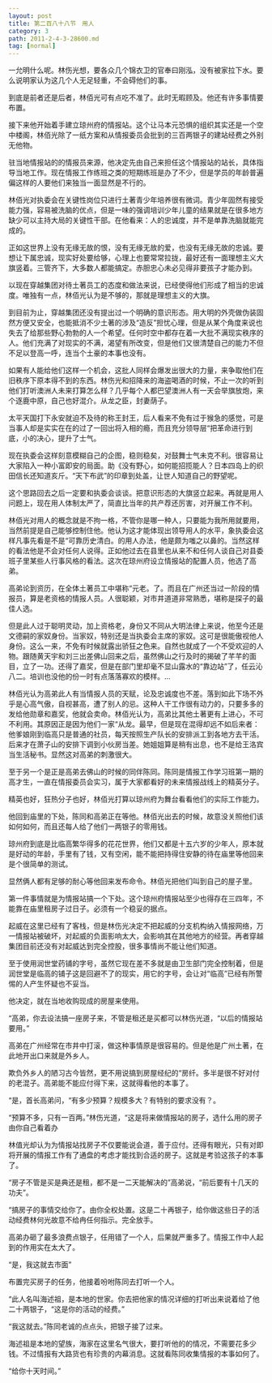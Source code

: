 ```yaml
---
layout: post
title: 第二百八十八节　用人
category: 3
path: 2011-2-4-3-28600.md
tag: [normal]
---
```


一允明什么呢。林伤光想，要各众几个锦衣卫的官奉曰刚泓，没有被家拉下水。要么说明家认为这几个人无足轻重，不会碍他们的事。

到底是前者还是后者，林佰光可有点吃不准了。此时无暇顾及。他还有许多事情要布置。

接下来他开始着手建立琼州府的情报站。这个让马本元恐惧的组织其实还是一个空中楼阁，林佰光除了一纸方案和从情报委员会批到的三百两银子的建站经费之外别无他物。

驻当地情报站的的情报员来源，他决定先由自己来担任这个情报站的站长，具体指导当地工作。现在情报工作练班之类的短期练班是办了不少，但是学员的年龄普遍偏这样的人要他们来独当一面显然是不行的。

林佰光对执委会在关键性岗位只进行土著青少年培养很有微词。青少年固然有接受能力强，容易被洗脑的优点，但是一味的强调培训少年儿童的结果就是在很多地方缺少可以主持大局的关键性干部。在他看来：人的忠诚度，并不是单靠洗脑就能完成的。

正如这世界上没有无缘无故的恨，没有无缘无故的爱，也没有无缘无故的忠诚。要想让下属忠诚，现实好处要给够，心理上也要常常拉拢，最好还有一面理想主义大旗竖着。三管齐下，大多数人都能搞定。赤胆忠心未必见得非要孩子才能办到。

以现在穿越集团对待土著员工的态度和做法来说，已经使得他们形成了相当的忠诚度。唯独有一点，林佰光认为是不够的，那就是理想主义的大旗。

到目前为止，穿越集团还没有提出过一个明确的意识形态。用大明的外壳做伪装固然方便又安全，也能抵消不少土著的涉及“造反”担忧心理，但是从某个角度来说也失去了给那些野心勃勃的人一个希望。任何时空中都存在着一大批不满现实秩序的人。他们充满了对现实的不满，渴望有所改变，但是他们又很清楚自己的能力不但不足以登高一呼，连当个土豪的本事也没有。

如果有人能给他们这样一个机会，这批人同样会爆发出很大的力量，来争取他们在旧秩序下原本得不到的东西。林伤光和招降来的海盗喝酒的时候，不止一次的听到他们打听澳洲人未来打算怎么样？几乎每个人都巴望澳洲人有一天会举旗放炮，来个逐鹿中原，自己也好混介。从龙之臣，封妻荫子。

太平天国打下永安就迫不及待的称王封王，后人看来不免有过于猴急的感觉，可是当事人却是实实在在的过了一回出将入相的瘾，而且充分领导层“把革命进行到底，小的决心，提升了士气。

现在执委会这样刻意模糊自己的企图，稳则稳矣，对鼓舞士气未克不利。很容易让大家陷入一种小富即安的局面。助《没有野心，如何能招揽能人？日本四岛上的织田信长还知道亥斤。“天下布武”的印章到处盖，让世人知道自己的野望呢。

这个思路回去之后一定要和执委会谈谈。把意识形态的大旗竖立起来。再就是用人问题上，现在用人体制太严了，简直比当年的共产荐还厉害，对开展工作不利。

林佰光对用人的概念就是不拘一格，不管你是哪一种人，只要能为我所用就要用，当然前提是自己能够控制住他。他认为这才能体现出领导用人的水平，象执委会这样凡事先看是不是“可靠历史清白。的用人办法，他是颇为嗤之以鼻的。当然这样的看法他是不会对任何人说得。正如他过去在县里也从来不和任何人谈自己对县委班子里某些人行事风格的看法。这次在琼州府设立情报站的配置人员，他选了高弟。

高弟论到资历，在全体土著员工中堪称“元老。了。而且在广州还当过一阶段的情报员，算是老资格的情报人员。人很聪颖，对市井道道非常熟悉，堪称是探子的最佳人选。

但是此人过于聪明灵动，加上资格老，身份又不同从大明法律上来说，他至今还是文德嗣的家奴身份。当家奴，特别还是当执委会主席的家奴。这可是很能傲视他人身份。这么一来，不免有时候就露出骄狂之色来。自然也就成了一个不受欢迎的人物。跟随黄天宇和刘三出差佛山回来之后，虽然佛山之行及时的揭破了芊芊的面目，立了一功。还得了嘉奖，但是在部门里却毫不显山露水的“靠边站”了，任云沁八二。培训也没他的份一时有点落落寡欢的模样。…

林佰光认为高弟此人有当情报人员的天赋，论及忠诚度也不差。落到如此下场不外乎是心高气傲，自视甚高，遭了别人的忌。这种人干工作很有动力的，只要多多的发给他勋章和嘉奖，他就会卖命。林佰光认为，高弟比其他土著更有上进心，不可不利用。其原因正是因为他们一家“从龙。最早，但是现在混得却远不如后来者：他爹娘刚到临高只是普通的社员，每天按照生产队长的安排派工到各地方去干活。后来才在萧子山的安排下调到小伙房当差。她姐姐算是稍有出息，也不是给王洛宾当生活秘书。显然这对高弟的刺激很大。

至于另一个是正是高弟去佛山的时候的同伴陈同。陈同是情报工作学习班第一期的高才生，一直在情报委员会实习，属于大家都看好的未来情报战线上的精英分子。

精英也好，狂热分子也好，林佰光打算以琼州府为舞台看看他们的实际工作能力。

他回到庙里的下处，陈同和高弟正在等他。林佰光出去的时候，故意没关照他们该如何如何，而且还每人给了他们一两银子的零用钱。

琼州府到底是比临高繁华得多的花花世界，他们又都是十五六岁的少年人，原本就是好动的年龄，手里有了钱，又有空闲，能不能把持得住安静的待在庙里等他回来是个很简单的测试。

显然俩人都有足够的耐心等他回来发布命令。林佰光把他们叫到自己的屋子里。

第一件事情就是为情报站搞一个下处。这个琼州府情报站至少也得存在三四年，不能靠在庙里租房子过日子。必须有一个稳妥的据点。

起威在这里已经有了客栈，但是林伤光决定不把起威的分支机构纳入情报网络，万一情报站被破坏，对起威的负面影响太大，会影响其在其他地方的经营。再者穿越集团目前还没有对起威达到完全控股，很多事情尚不能让他们知道。

至于使用润世堂药铺的字号，虽然它现在差不多就是由卫生部门完全控制着，但是润世堂是临高的铺子这是回避不了的现实，用它的字号，会让对“临高”已经有所警惕的人产生怀疑也不妥当。

他决定，就在当地收购现成的房屋来使用。

“高弟，你去设法搞一座房子来，不管是租还是买都可以林伤光道，“以后的情报站要用。”

高弟在广州经常在市井中打滚，做这种事情原是很容易的。但是他是广州土著，在此地开出口来就是外乡人。

欺负外乡人的陋习古今皆然，更不用说搞到房屋经纪的“房纤。多半是很不好对付的老混子。高弟能不能应付得下来，这就得看他的本事了。

“是，首长高弟问，“有多少预算？规模多大？有特别的要求没有？。

“预算不多，只有一百两。”林伤光道，“这是将来做情报站的房子，选什么用的房子由你自己看着办

林值光却认为为情报站找房子不仅要能说会道，善于应付。还得有眼光，只有对即将开展的情报工作有了通盘的考虑才能找到合适的房子。这就是考验这孩子的本事了。

“房子不管是买是典还是租，都不是一二天能解决的”高弟说，“前后要有十几天的功夫”。

“搞房子的事情交给你了。由你全权处置。这是二十再银子，给你做这些日子的活动经费林何光故意不给冉任何指示。完全放手。

高弟办砸了最多浪费点银子，任用错了一个人，后果就严重多了。情报工作中人起到的作用实在太大了。

“是，我这就去市面”

布置完买房子的任务，他接着吩咐陈同去打听一个人。

“此人名叫海述祖，是本地的世家。你去把他家的情况详细的打听出来说着给了他二十两银子，“这是你的活动的经费。”

“我这就去。”陈同老诚的点点头，把银子接了过来。

海述祖是本地的望族，海家在这里名气很大，要打听他的的情况，不需要花多少钱。不过情报有大路货也有珍贵的内幕消息。这就看陈同收集情报的本事如何了。

“给你十天时间。”